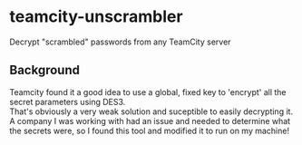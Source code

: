 # teamcity-unscrambler
Decrypt "scrambled" passwords from any TeamCity server  

## Background
Teamcity found it a good idea to use a global, fixed key to 'encrypt' all the secret parameters using DES3.  
That's obviously a very weak solution and suceptible to easily decrypting it.  
A company I was working with had an issue and needed to determine what the secrets were, so I found this tool and modified it to run on my machine!
